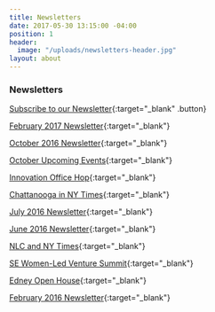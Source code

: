 ```yaml
---
title: Newsletters
date: 2017-05-30 13:15:00 -04:00
position: 1
header:
  image: "/uploads/newsletters-header.jpg"
layout: about
---
```


### Newsletters

[Subscribe to our Newsletter](https://visitor.r20.constantcontact.com/manage/optin?v=001NKaGWq4cpWsFEU94FavxRu-b4Xd-TrzPdcPfM9pYZCwSjzJnKh3v7yBpK0VMjmaN0TGDYInqYdvlZnlD75IsjRWrx3rOu9-zb1rw1hOj70AAr9qBf5D3_lE-kOS-DwiOFG7e06QVrYf-bwHS8ab3fHxGX3w6roMKX_8KEZ7qglQg2R36yfBUZw%3D%3D){:target="_blank" .button}

[February 2017 Newsletter](http://conta.cc/2knHDYV){:target="_blank"}

[October 2016 Newsletter](http://conta.cc/2gPJcbv){:target="_blank"}

[October Upcoming Events](http://conta.cc/2gTSzH2){:target="_blank"}

[Innovation Office Hop](http://conta.cc/2gTSzH2){:target="_blank"}

[Chattanooga in NY Times](http://conta.cc/2gPUQ62){:target="_blank"}

[July 2016 Newsletter​](http://conta.cc/2mB7ayy){:target="_blank"}

[June 2016 Newsletter](http://conta.cc/1t27Ps3){:target="_blank"}

[NLC and NY Times](http://conta.cc/2i1DR5K){:target="_blank"}

[SE Women-Led Venture Summit](http://conta.cc/1Wtgs7t){:target="_blank"}

[Edney Open House](http://conta.cc/2i1zYh8){:target="_blank"}

[February 2016 Newsletter](http://conta.cc/2i1pFd8){:target="_blank"}
